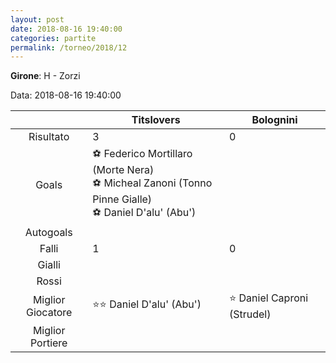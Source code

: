 ```yaml
---
layout: post
date: 2018-08-16 19:40:00
categories: partite
permalink: /torneo/2018/12
---
```

**Girone**: H - Zorzi

Data: 2018-08-16 19:40:00

| | Titslovers | Bolognini |
|:-----:|-----|-----|
Risultato|3|0
Goals|⚽ Federico Mortillaro (Morte Nera)<br/>⚽ Micheal Zanoni (Tonno Pinne Gialle)<br/>⚽ Daniel D'alu' (Abu')|
Autogoals||
Falli|1|0
Gialli||
Rossi||
Miglior Giocatore|⭐⭐ Daniel D'alu' (Abu')<br/>|⭐ Daniel Caproni (Strudel)<br/>
Miglior Portiere||